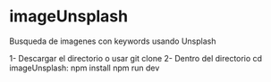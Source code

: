 # imageUnsplash
Busqueda de imagenes con keywords usando Unsplash


1- Descargar el directorio o usar git clone
2- Dentro del directorio cd imageUnsplash:
    npm install
    npm run dev
 
